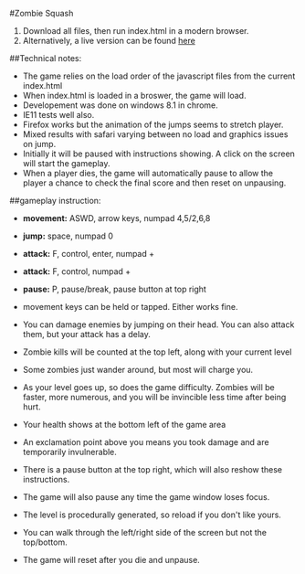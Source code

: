 #Zombie Squash

1. Download all files, then run index.html in a modern browser.
2. Alternatively, a live version can be found [here](http://friskynomad.com/gametest/) 

##Technical notes:

* The game relies on the load order of the javascript files from the current index.html
* When index.html is loaded in a broswer, the game will load.
* Developement was done on windows 8.1 in chrome.
* IE11 tests well also.
* Firefox works but the animation of the jumps seems to stretch player.
* Mixed results with safari varying between no load and graphics issues on jump.
* Initially it will be paused with instructions showing.  A click on the screen will start the gameplay.
* When a player dies, the game will automatically pause to allow the player a chance to check the final score and then reset on unpausing.

##gameplay instruction:

* **movement:** ASWD, arrow keys, numpad 4,5/2,6,8
* **jump:** space, numpad 0
* **attack:** F, control, enter, numpad +
* **attack:** F, control, numpad +
* **pause:** P, pause/break, pause button at top right


* movement keys can be held or tapped.  Either works fine.
* You can damage enemies by jumping on their head.  You can also attack them,
but your attack has a delay.
* Zombie kills will be counted at the top left, along with your current level
* Some zombies just wander around, but most will charge you.
* As your level goes up, so does the game difficulty.  Zombies will be faster,
more numerous, and you will be invincible less time after being hurt.
* Your health shows at the bottom left of the game area
* An exclamation point above you means you took damage and are temporarily
invulnerable.
* There is a pause button at the top right, which will also reshow these
instructions.
* The game will also pause any time the game window loses focus.
* The level is procedurally generated, so reload if you don't like yours.
* You can walk through the left/right side of the screen but not the top/bottom.
* The game will reset after you die and unpause.